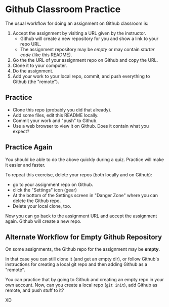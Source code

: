 # Github Classroom Practice

The usual workflow for doing an assignment on Github classroom is:

1. Accept the assignment by visiting a URL given by the instructor.
    - Github will create a new repository for you and show a link to your repo URL.
    - The assignment repository may be *empty* or may contain *starter code* (like this README).
2. Go the the URL of your assignment repo on Github and copy the URL.
3. Clone it to your computer.
4. Do the assignment.
5. Add your work to your local repo, commit, and push everything to Github (the "remote").

## Practice

- Clone this repo (probably you did that already).
- Add some files, edit this README locally.
- Commit your work and "push" to Github.
- Use a web browser to view it on Github.  Does it contain what you expect?

## Practice Again

You should be able to do the above quickly during a quiz. Practice will make it easier and faster.

To repeat this exercise, delete your repos (both locally and on Github):

- go to your assignment repo on Github.
- click the "Settings" icon (gear)
- At the bottom of the Settings screen in "Danger Zone" where you can delete the Github repo.
- Delete your local clone, too.

Now you can go back to the assignment URL and accept the assignment again.
Github will create a new repo.

## Alternate Workflow for Empty Github Repository

On some assignments, the Github repo for the assignment may be **empty**.

In that case you can still clone it (and get an empty dir), or follow Github's
instructions for creating a local git repo and then adding Github as a "remote".

You can practice that by going to Github and creating an empty repo in your own account.
Now, can you create a local repo (`git init`), add Github as remote,
and push stuff to it?

XD